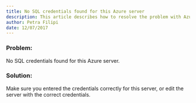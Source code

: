 ```yaml
---
title: No SQL credentials found for this Azure server
description: This article describes how to resolve the problem with Azure credentials in SysKit SQL Manager.
author: Petra Filipi
date: 12/07/2017
---
```


### Problem:
No SQL credentials found for this Azure server.

### Solution:
Make sure you entered the credentials correctly for this server, or edit the server with the correct credentials.